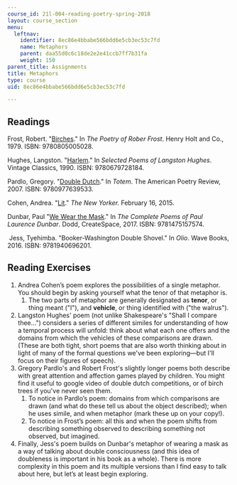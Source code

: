 ```yaml
---
course_id: 21l-004-reading-poetry-spring-2018
layout: course_section
menu:
  leftnav:
    identifier: 8ec86e4bbabe566bdd6e5cb3ec53c7fd
    name: Metaphors
    parent: daa55d0c6c18de2e2e41ccb7ff7b31fa
    weight: 150
parent_title: Assignments
title: Metaphors
type: course
uid: 8ec86e4bbabe566bdd6e5cb3ec53c7fd

---
```


Readings
--------

Frost, Robert. "[Birches](https://www.poetryfoundation.org/poems/44260/birches)." In _The Poetry of Rober Frost_. Henry Holt and Co., 1979. ISBN: 9780805005028.

Hughes, Langston. "[Harlem](https://www.poetryfoundation.org/poems/46548/harlem)." In _Selected Poems of Langston Hughes_. Vintage Classics, 1990. ISBN: 9780679728184.

Pardlo, Gregory. "[Double Dutch](https://www.poetryfoundation.org/poems/54804/double-dutch)." In _Totem_. The American Poetry Review, 2007. ISBN: 9780977639533.

Cohen, Andrea. "[Lit](https://www.newyorker.com/magazine/2015/02/16/lit-2)." _The New Yorker._ February 16, 2015.

Dunbar, Paul "[We Wear the Mask](https://www.poetryfoundation.org/poems/44203/we-wear-the-mask)." In _The Complete Poems of Paul Laurence Dunbar_. Dodd, CreateSpace, 2017. ISBN: 9781475157574.

 Jess, Tyehimba. "Booker-Washington Double Shovel." In _Olio_. Wave Books, 2016. ISBN: 9781940696201.

Reading Exercises
-----------------

1.  Andrea Cohen’s poem explores the possibilities of a single metaphor. You should begin by asking yourself what the tenor of that metaphor is.
    1.  The two parts of metaphor are generally designated as **tenor**, or thing meant ("I"), and **vehicle**, or thing identified with ("the walrus").
2.  Langston Hughes' poem (not unlike Shakespeare's "Shall I compare thee…") considers a series of different similes for understanding of how a temporal process will unfold: think about what each one offers and the domains from which the vehicles of these comparisons are drawn. (These are both tight, short poems that are also worth thinking about in light of many of the formal questions we've been exploring—but I'll focus on their figures of speech).
3.  Gregory Pardlo's and Robert Frost's slightly longer poems both describe with great attention and affection games played by children. You might find it useful to google video of double dutch competitions, or of birch trees if you've never seen them.
    1.  To notice in Pardlo’s poem: domains from which comparisons are drawn (and what do these tell us about the object described); when he uses simile, and when metaphor (mark these up on your copy!).
    2.  To notice in Frost’s poem: all this and when the poem shifts from describing something observed to describing something not observed, but imagined.
4.  Finally, Jess's poem builds on Dunbar's metaphor of wearing a mask as a way of talking about double consciousness (and this idea of doubleness is important in his book as a whole). There is more complexity in this poem and its multiple versions than I find easy to talk about here, but let’s at least begin exploring.